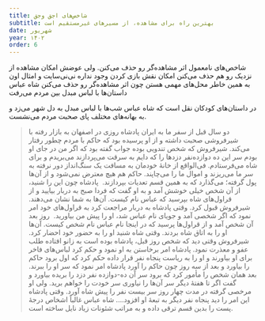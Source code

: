 ```yaml
---
title: شاخص‌های اجق وجق
subtitle: بهترین راه برای مشاهده، از مسیرهای غیرمستقیم است
date: شهریور
year: ۱۴۰۲
order: 6
---
```


شاخص‌های نامعمول اثر مشاهده‌گر رو حذف می‌کنن.
ولی عوضش امکان مشاهده از نزدیک رو هم حذف می‌کنن
امکان نقش بازی کردن وجود نداره
نی‌نی‌سایت و امثال اون به همین خاطر محل‌های مهمی هستن چون اثر مشاهده‌گر رو حذف می‌کنن
شاه عباس داستان‌ها با لباس مبدل بین مردم می‌رفت

در داستان‌های کودکان نقل است که شاه عباس شب‌ها با لباس مبدل به دل شهر می‌زد و به بهانه‌های مختلف پای صحبت مردم می‌نشست. 

> دو سال قبل از سفر ما به ایران پادشاه روزی در اصفهان به بازار رفته با شیرفروشی صحبت داشته و از او پرسیده بود که حاکم با مردم چطور رفتار می‌کند. شیرفروش که شخص تندویی بوده جواب گفته بود که اگر من در جای او بودم سر این ده دوازده‌نفر دزدها را که دایم به سرقت می‌پردازند می‌بریدم و برای شاه می‌فرستادم. فی‌الواقع از خانهٔ خودمان به مسافت یک سنگ‌انداز دور نرفته به سر ما می‌ریزند و اموال ما را می‌چاپند. حاکم هم هیچ معترض نمی‌شود و از آن‌ها پول گرفته؛ می‌گذارد که به همین قسم تعدیات بپردازند.
> ‌
> پادشاه چون این را شنید، از آن شخص خیلی خوشش آمد و به او گفت که فردا صبح به دربار بیایید و از قراول‌های شاه بپرسید که عباس نام کیست. آن‌ها به شما نشان می‌دهند.
> شیرفروش قبول کرد. وقتی پادشاه به دربار مراجعت کرد به قراول‌های خود امر نمود که اگر شخصی آمد و جویای نام عباس شد، او را پیش من بیاورید.
> ‌
> روز بعد آن شخص آمد و از قراول‌ها پرسید که در اینجا نام عباس نام شخص کیست. آن‌ها او را به اتاق شاه بردند. وقتی شاه شنید او را به حضور خود احضار کرد. شیرفروش وقتی دید که شخص روز قبل، پادشاه بوده است به زانو افتاده طلب عفو و معذرت نمود. پادشاه امر برخاستن به او نمود و حکم کرد لباس‌های فاخر برای او بیاورند و او را به ریاست پنجاه نفر قرار داده حکم کرد که اول برود حاکم را بیاورد و بعد از سه روز چون حاکم را آورد پادشاه امر نمود که سر او را ببرند. بعد همان شخص را مأمور کرد که برود سر آن ده-دوازده نفر دزد را بریده بیاورد و گفت اگر تا هفتهٔ دیگر سر آن‌ها را نیاوری سر خودت را خواهم برید. ولی او مرخصی گرفته در مدت چهار روز سر بیست نفر را پیش شاه آورد. وقتی پادشاه این امر را دید پنجاه نفر دیگر به تبعهٔ او افزود.... شاه عباس غالباً اشخاص درجهٔ پست را بدین قسم ترقی داده و به مراتب شئونات زیاد نایل ساخته است.